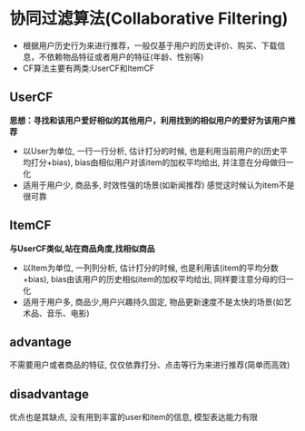 # 协同过滤算法(Collaborative Filtering)
+ 根据用户历史行为来进行推荐，一般仅基于用户的历史评价、购买、下载信息，不依赖物品特征或者用户的特征(年龄、性别等)
+ CF算法主要有两类:UserCF和ItemCF

## UserCF
**思想：寻找和该用户爱好相似的其他用户，利用找到的相似用户的爱好为该用户推荐**
+ 以User为单位, 一行一行分析, 估计打分的时候, 也是利用当前用户的(历史平均打分+bias), bias由相似用户对该item的加权平均给出, 并注意在分母做归一化
+ 适用于用户少, 商品多, 时效性强的场景(如新闻推荐)
感觉这时候认为item不是很可靠

## ItemCF
**与UserCF类似,站在商品角度,找相似商品**
+ 以Item为单位, 一列列分析, 估计打分的时候, 也是利用该(item的平均分数+bias), bias由该用户的历史相似item的加权平均给出, 同样要注意分母的归一化
+ 适用于用户多, 商品少,用户兴趣持久固定, 物品更新速度不是太快的场景(如艺术品、音乐、电影)


## advantage
不需要用户或者商品的特征, 仅仅依靠打分、点击等行为来进行推荐(简单而高效)
## disadvantage
优点也是其缺点, 没有用到丰富的user和item的信息, 模型表达能力有限
